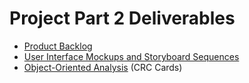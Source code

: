# Project Part 2 Deliverables

- [Product Backlog](https://github.com/orgs/CMPUT301F25powder/projects/3)
- [User Interface Mockups and Storyboard Sequences](https://github.com/CMPUT301F25powder/Skeddly-powder/wiki/UI-Mockups-and-Storyboard-Sequences)
- [Object-Oriented Analysis](https://github.com/CMPUT301F25powder/Skeddly-powder/wiki/CRC-Cards) (CRC Cards)
